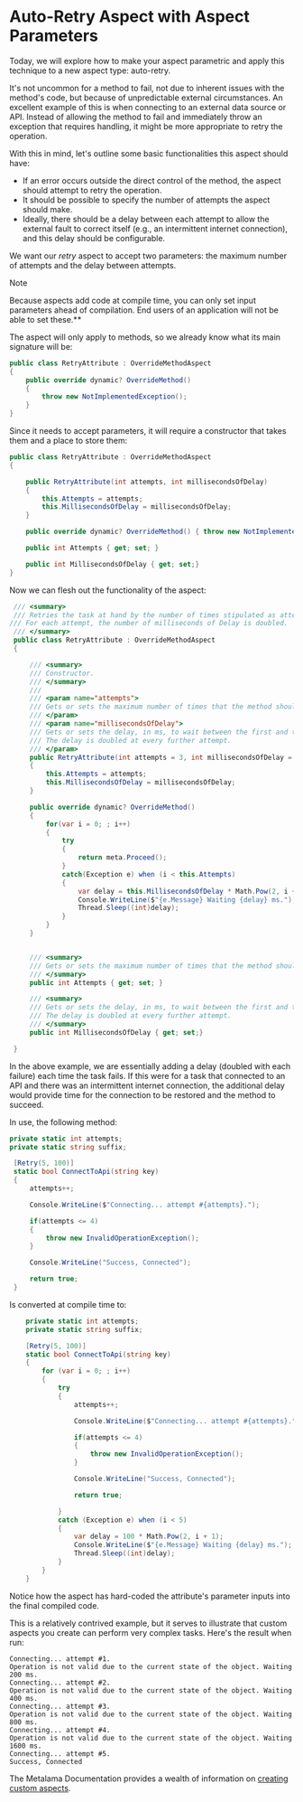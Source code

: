 # Auto-Retry Aspect with Aspect Parameters

Today, we will explore how to make your aspect parametric and apply this technique to a new aspect type: auto-retry.

It's not uncommon for a method to fail, not due to inherent issues with the method's code, but because of unpredictable external circumstances. An excellent example of this is when connecting to an external data source or API. Instead of allowing the method to fail and immediately throw an exception that requires handling, it might be more appropriate to retry the operation.

With this in mind, let's outline some basic functionalities this aspect should have:

- If an error occurs outside the direct control of the method, the aspect should attempt to retry the operation.
- It should be possible to specify the number of attempts the aspect should make.
- Ideally, there should be a delay between each attempt to allow the external fault to correct itself (e.g., an intermittent internet connection), and this delay should be configurable.

We want our _retry_ aspect to accept two parameters: the maximum number of attempts and the delay between attempts.

> [!NOTE]
> Because aspects add code at compile time, you can only set input parameters ahead of compilation. End users of an application will not be able to set these.**

The aspect will only apply to methods, so we already know what its main signature will be:

```c#
public class RetryAttribute : OverrideMethodAspect
{
    public override dynamic? OverrideMethod()
    {
        throw new NotImplementedException();
    }
}
```

Since it needs to accept parameters, it will require a constructor that takes them and a place to store them:

```c#
public class RetryAttribute : OverrideMethodAspect
{

    public RetryAttribute(int attempts, int millisecondsOfDelay)
    {
        this.Attempts = attempts;
        this.MillisecondsOfDelay = millisecondsOfDelay;
    }

    public override dynamic? OverrideMethod() { throw new NotImplementedException(); }

    public int Attempts { get; set; }

    public int MillisecondsOfDelay { get; set;}
}
```

Now we can flesh out the functionality of the aspect:

```c#
 /// <summary>
 /// Retries the task at hand by the number of times stipulated as attempts. 
/// For each attempt, the number of milliseconds of Delay is doubled.
 /// </summary>
 public class RetryAttribute : OverrideMethodAspect
 {

     /// <summary>
     /// Constructor.
     /// </summary>
     ///
     /// <param name="attempts">
     /// Gets or sets the maximum number of times that the method should be executed.
     /// </param>
     /// <param name="millisecondsOfDelay">
     /// Gets or sets the delay, in ms, to wait between the first and the second attempt. 
     /// The delay is doubled at every further attempt.
     /// </param>
     public RetryAttribute(int attempts = 3, int millisecondsOfDelay = 1000)
     {
         this.Attempts = attempts;
         this.MillisecondsOfDelay = millisecondsOfDelay;
     }

     public override dynamic? OverrideMethod()
     {
         for(var i = 0; ; i++)
         {
             try
             {
                 return meta.Proceed();
             }
             catch(Exception e) when (i < this.Attempts)
             {
                 var delay = this.MillisecondsOfDelay * Math.Pow(2, i + 1);
                 Console.WriteLine($"{e.Message} Waiting {delay} ms.");
                 Thread.Sleep((int)delay);
             }
         }
     }


     /// <summary>
     /// Gets or sets the maximum number of times that the method should be executed.
     /// </summary>
     public int Attempts { get; set; }

     /// <summary>
     /// Gets or sets the delay, in ms, to wait between the first and the second attempt. 
     /// The delay is doubled at every further attempt.
     /// </summary>
     public int MillisecondsOfDelay { get; set;}

 }
```

In the above example, we are essentially adding a delay (doubled with each failure) each time the task fails. If this were for a task that connected to an API and there was an intermittent internet connection, the additional delay would provide time for the connection to be restored and the method to succeed.

In use, the following method:

```c#
private static int attempts;
private static string suffix;

 [Retry(5, 100)]
 static bool ConnectToApi(string key)
 {
     attempts++;

     Console.WriteLine($"Connecting... attempt #{attempts}.");

     if(attempts <= 4)
     {
         throw new InvalidOperationException();
     }

     Console.WriteLine("Success, Connected");

     return true;
 }

```

Is converted at compile time to:

```c#
    private static int attempts;
    private static string suffix;

    [Retry(5, 100)]
    static bool ConnectToApi(string key)
    {
        for (var i = 0; ; i++)
        {
            try
            {
                attempts++;

                Console.WriteLine($"Connecting... attempt #{attempts}.");

                if(attempts <= 4)
                {
                    throw new InvalidOperationException();
                }

                Console.WriteLine("Success, Connected");

                return true;

            }
            catch (Exception e) when (i < 5)
            {
                var delay = 100 * Math.Pow(2, i + 1);
                Console.WriteLine($"{e.Message} Waiting {delay} ms.");
                Thread.Sleep((int)delay);
            }
        }
    }
```

Notice how the aspect has hard-coded the attribute's parameter inputs into the final compiled code.

This is a relatively contrived example, but it serves to illustrate that custom aspects you create can perform very complex tasks. Here's the result when run:

```
Connecting... attempt #1.
Operation is not valid due to the current state of the object. Waiting 200 ms.
Connecting... attempt #2.
Operation is not valid due to the current state of the object. Waiting 400 ms.
Connecting... attempt #3.
Operation is not valid due to the current state of the object. Waiting 800 ms.
Connecting... attempt #4.
Operation is not valid due to the current state of the object. Waiting 1600 ms.
Connecting... attempt #5.
Success, Connected
```

The Metalama Documentation provides a wealth of information on [creating custom aspects](https://doc.postsharp.net/metalama/conceptual/aspects).
